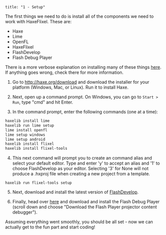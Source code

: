 ```
title: "1 - Setup"
```

The first things we need to do is install all of the components we need to work with HaxeFlixel. These are:

* Haxe
* Lime
* OpenFL
* HaxeFlixel
* FlashDevelop
* Flash Debug Player

There is a more verbose explanation on installing many of these things [here](http://www.openfl.org/documentation/setup/). If anything goes wrong, check there for more information.

1. Go to http://haxe.org/download and download the installer for your platform (Windows, Mac, or Linux). Run it to install Haxe.

2. Next, open up a command prompt. On Windows, you can go to `Start > Run`, type "cmd" and hit Enter.

3. In the command prompt, enter the following commands (one at a time):

  ```bash
  haxelib install lime
  haxelib run lime setup
  lime install openfl
  lime setup windows
  lime setup android
  haxelib install flixel
  haxelib install flixel-tools
  ```

4. This next command will prompt you to create an command alias and select your default editor. Type and enter 'y' to accept an alias and '1' to choose FlashDevelop as your editor. Selecting '3' for None will not produce a .hxproj file when creating a new project from a template. 

```
haxelib run flixel-tools setup
```

5. Next, download and install the latest version of [FlashDevelop](http://www.flashdevelop.org/).

6. Finally, head over [here](http://www.adobe.com/support/flashplayer/downloads.html) and download and install the
Flash Debug Player (scroll down and choose "Download the Flash Player projector content debugger").

Assuming everything went smoothly, you should be all set - now we can actually get to the fun part and start coding!
